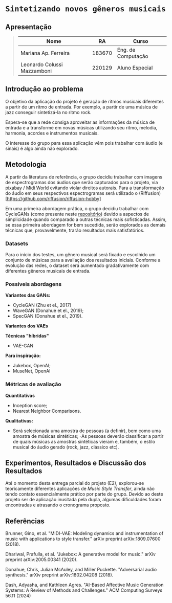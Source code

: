 # `Sintetizando novos gêneros musicais`

## Apresentação

 
> |Nome  | RA | Curso|
> |--|--|--|
> | Mariana Ap. Ferreira| 183670 | Eng. de Computação|
> | Leonardo Colussi Mazzamboni| 220129 | Aluno Especial|


## Introdução ao problema

O objetivo da aplicação do projeto é geração de ritmos musicais diferentes a partir de um ritmo de entrada. Por exemplo, a partir de uma música de jazz conseguir sintetizá-la no ritmo rock.

Espera-se que a rede consiga aproveitar as informações da música de entrada e a transforme em novas músicas utilizando seu ritmo, melodia, harmonia, acordes e instrumentos musicais.

O interesse do grupo para essa aplicação vêm pois trabalhar com áudio (e sinais) é algo ainda não explorado.


## Metodologia

A partir da literatura de referência, o grupo decidiu trabalhar com imagens de espectrogramas dos áudios que serão capturados para o projeto, via [pixabay](https://pixabay.com/music/search/music/) / [Midi World](https://www.midiworld.com/) evitando violar direitos autorais. Para a transformação do áudio em seus respectivos espectrogramas será utilizado o (Riffusion)[https://github.com/riffusion/riffusion-hobby]

Em uma primeira abordagem prática, o grupo decidiu trabalhar com CycleGANs (como presente neste [repositório](https://github.com/moslehi/deep-learning-music-style-transfer)) devido a aspectos de simplicidade quando comparado a outras técnicas mais sofisticadas.
Assim, se essa primeira abordagem for bem sucedida, serão explorados as demais técnicas que, provavelmente, trarão resultados mais satisfatórios.

### Datasets

Para o início dos testes, um gênero musical será fixado e escolhido um conjunto de músicas para a avaliação dos resultados iniciais.
Conforme a evolução das redes, o dataset será aumentado gradativamente com diferentes gêneros musicais de entrada.

### Possíveis abordagens

**Variantes das GANs:**
- CycleGAN (Zhu et el., 2017)
- WaveGAN (Donahue et el., 2019);
- SpecGAN (Donahue et el., 2019).

**Variantes dos VAEs**

**Técnicas "híbridas"**
- VAE-GAN

**Para inspiração:**
- Jukebox, OpenAI;
- MuseNet, OpenAI

### Métricas de avaliação

**Quantitativas**
- Inception score;
- Nearest Neighbor Comparisons.

**Qualitativas:**
- Será selecionada uma amostra de pessoas (a definir), bem como uma amostra de músicas sintéticas;
-As pessoas deverão classificar a partir de quais músicas as amostras sintéticas vieram e, também, o estilo musical do áudio gerado (rock, jazz, clássico etc).



## Experimentos, Resultados e Discussão dos Resultados

Até o momento desta entrega parcial do projeto (E2), explorou-se teoricamente diferentes aplicações de *Music Style Transfer*, ainda não tendo contato essencialmente prático por parte do grupo. Devido ao deste projeto ser de aplicação inusitada pela dupla, algumas dificuldades foram encontradas e atrasando o cronograma proposto.




## Referências

Brunner, Gino, et al. "MIDI-VAE: Modeling dynamics and instrumentation of music with applications to style transfer." arXiv preprint arXiv:1809.07600 (2018).

Dhariwal, Prafulla, et al. "Jukebox: A generative model for music." arXiv preprint arXiv:2005.00341 (2020).

Donahue, Chris, Julian McAuley, and Miller Puckette. "Adversarial audio synthesis." arXiv preprint arXiv:1802.04208 (2018).

Dash, Adyasha, and Kathleen Agres. "AI-Based Affective Music Generation Systems: A Review of Methods and Challenges." ACM Computing Surveys 56.11 (2024)


